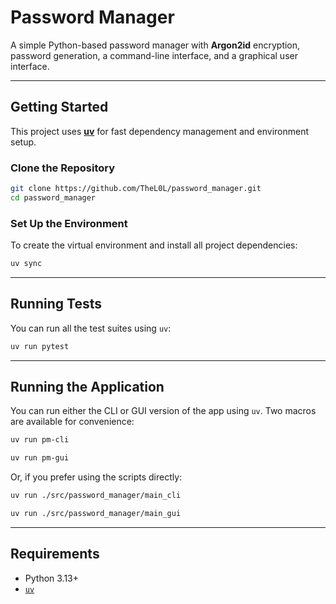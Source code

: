 # Password Manager

A simple Python-based password manager with **Argon2id** encryption, password generation, a command-line interface, and a graphical user interface.

---

## Getting Started

This project uses [**uv**](https://astral.sh/blog/uv/) for fast dependency management and environment setup.

### Clone the Repository

```bash
git clone https://github.com/TheL0L/password_manager.git
cd password_manager
```

### Set Up the Environment

To create the virtual environment and install all project dependencies:

```bash
uv sync
```

---

## Running Tests

You can run all the test suites using `uv`:

```bash
uv run pytest
```

---

## Running the Application

You can run either the CLI or GUI version of the app using `uv`. Two macros are available for convenience:

```bash
uv run pm-cli
```

```bash
uv run pm-gui
```

Or, if you prefer using the scripts directly:

```bash
uv run ./src/password_manager/main_cli
```

```bash
uv run ./src/password_manager/main_gui
```

---

## Requirements

- Python 3.13+
- [`uv`](https://github.com/astral-sh/uv)

